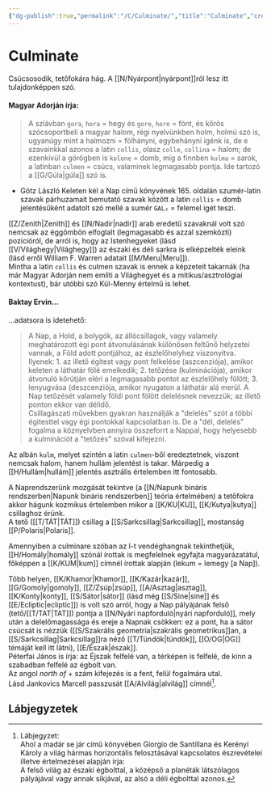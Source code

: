 ```yaml
---
{"dg-publish":true,"permalink":"/C/Culminate/","title":"Culminate","created":"2025-03-13T02:22","updated":"2025-03-13T02:23"}
---
```



# Culminate

Csúcsosodik, tetőfokára hág. A [[N/Nyárpont\|nyárpont]]ról lesz itt tulajdonképpen szó.  

#### Magyar Adorján írja:  

> A szlávban `gora`, `hora` = hegy és `gore`, `hore` = fönt, és kőrös szócsoportbeli a magyar halom, régi nyelvünkben holm, holmú szó is, ugyanúgy mint a halmozni = fölhányni, egybehányni igénk is, de e szavainkkal azonos a latin `collis`, olasz `colle`, `collina` = halom; de ezenkívül a görögben is `kolone` = domb, míg a finnben `kulma` = sarok, a latinban `culmen` = csúcs, valaminek legmagasabb pontja. Ide tartozó a [[G/Gúla\|gúla]] szó is.  
- Götz László Keleten kél a Nap című könyvének 165. oldalán szumér-latin szavak párhuzamait bemutató szavak között a latin `collis` = domb jelentésűként adatolt szó mellé a sumér `GAL₂` = felemel igét teszi.

[[Z/Zenith\|Zenith]] és [[N/Nadir\|nadir]] arab eredetű szavaknál volt szó nemcsak az éggömbön elfoglalt (legmagasabb és azzal szemközti) pozícióról, de arról is, hogy az Istenhegyeket (lásd [[V/Világhegy\|Világhegy]]) az északi és déli sarkra is elképzelték eleink (lásd erről William F. Warren adatait [[M/Meru\|Meru]]).  
Mintha a latin `collis` és culmen szavak is ennek a képzeteit takarnák (ha már Magyar Adorján nem említi a Világhegyet és a mitikus/asztrológiai kontextust), bár utóbbi szó Kül-Menny értelmű is lehet.  

#### Baktay Ervin...

...adatsora is idetehető:  
> A Nap, a Hold, a bolygók, az állócsillagok, vagy valamely meghatározott égi pont átvonulásának különösen feltűnő helyzetei vannak, a Föld adott pontjához, az észlelőhelyhez viszonyítva. Ilyenek: 1. az illető égitest vagy pont felkelése (aszcenziója), amikor keleten a láthatár fölé emelkedik; 2. tetőzése (kulminációja), amikor átvonuló kőrútján eléri a legmagasabb pontot az észlelőhely fölött; 3. lenyugvása (deszcenziója, amikor nyugaton a láthatár alá merül. A Nap tetőzését valamely földi pont fölött delelésnek nevezzük; az illető ponton ekkor van délidő.  
> Csillagászati művekben gyakran használják a "delelés" szót a többi égitesttel vagy égi pontokkal kapcsolatban is. De a "dél, delelés" fogalma a köznyelvben annyira összeforrt a Nappal, hogy helyesebb a kulminációt a "tetőzés" szóval kifejezni.  

Az albán `kulm`, melyet szintén a latin `culmen`-ből eredeztetnek, viszont nemcsak halom, hanem hullám jelentést is takar. Márpedig a [[H/Hullám\|hullám]] jelentés asztrális értelemben itt fontosabb.  

A Naprendszerünk mozgását tekintve (a [[N/Napunk bináris rendszerben\|Napunk bináris rendszerben]] teória értelmében) a tetőfokra akkor hágunk kozmikus értelemben mikor a [[K/KU\|KU]], [[K/Kutya\|kutya]] csillaghoz érünk.  
A tető ([[T/TÁT\|TÁT]]) csillag a [[S/Sarkcsillag\|Sarkcsillag]], mostanság [[P/Polaris\|Polaris]].  

Amennyiben a culminare szóban az l-t vendéghangnak tekinthetjük, [[H/Homály\|homály]] szónál írottak is megfelelnek egyfajta magyarázatátul, főképpen a [[K/KUM\|kum]] címnél írottak alapján (lekum = lemegy \[a Nap\]).  

Több helyen, [[K/Khamor\|Khamor]], [[K/Kazár\|kazár]], [[G/Gomoly\|gomoly]], [[Z/Zsúp\|zsúp]], [[A/Asztag\|asztag]], [[K/Konty\|konty]], [[S/Sátor\|sátor]] (lásd még [[S/Sine\|sine]] és [[E/Ecliptic\|ecliptic]]) is volt szó arról, hogy a Nap pályájának felső (tető/[[T/TAT\|TAT]]) pontja a [[N/Nyári napforduló\|nyári napforduló]], mely után a delelőmagassága és ereje a Napnak csökken: ez a pont, ha a sátor csúcsát is nézzük ([[S/Szakrális geometria\|szakrális geometrikus]]an, a [[S/Sarkcsillag\|Sarkcsillag]]ra néző [[T/Tündök\|tündök]], [[O/OG\|OG]] témáját kell itt látni), [[E/Észak\|észak]].  
Péterfai János is írja: az Éjszak felfelé van, a térképen is felfelé, de kinn a szabadban felfelé az égbolt van.  
Az angol *north of* + szám kifejezés is a fent, felül fogalmára utal.  
Lásd Jankovics Marcell passzusát [[A/Alvilág\|alvilág]] címnél[^1].  

## Lábjegyzetek

[^1]: Lábjegyzet:  
Ahol a madár se jár című könyvében Giorgio de Santillana és Kerényi Károly a világ hármas horizontális felosztásával kapcsolatos észrevételei illetve értelmezései alapján írja:  
A felső világ az északi égbolttal, a középső a planéták látszólagos pályájával vagy annak síkjával, az alsó a déli égbolttal azonos.  